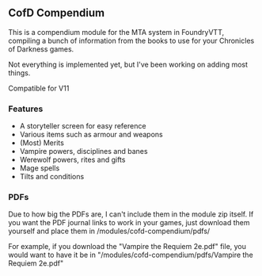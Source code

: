 ## CofD Compendium
This is a compendium module for the MTA system in FoundryVTT, compiling a bunch of information from the books to use for your Chronicles of Darkness games.

Not everything is implemented yet, but I've been working on adding most things.

Compatible for V11

### Features
* A storyteller screen for easy reference
* Various items such as armour and weapons
* (Most) Merits
* Vampire powers, disciplines and banes
* Werewolf powers, rites and gifts
* Mage spells
* Tilts and conditions

### PDFs
Due to how big the PDFs are, I can't include them in the module zip itself. If you want the PDF journal links to work in your games, just download them yourself and place them in /modules/cofd-compendium/pdfs/

For example, if you download the "Vampire the Requiem 2e.pdf" file, you would want to have it be in "/modules/cofd-compendium/pdfs/Vampire the Requiem 2e.pdf"